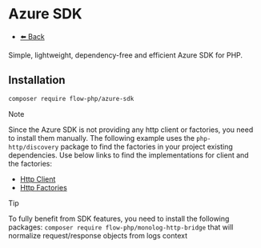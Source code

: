 # Azure SDK

- [⬅️️ Back](../../introduction.md)

Simple, lightweight, dependency-free and efficient Azure SDK for PHP.

## Installation

```bash
composer require flow-php/azure-sdk
```

> [!NOTE]  
> Since the Azure SDK is not providing any http client or factories, you need to install them manually.
> The following example uses the `php-http/discovery` package to find the factories in your project existing dependencies.
> Use below links to find the implementations for client and the factories:

- [Http Client](https://packagist.org/providers/psr/http-client-implementation)
- [Http Factories](https://packagist.org/providers/psr/http-factory-implementation)

> [!TIP]
> To fully benefit from SDK features, you need to install the following packages:
> `composer require flow-php/monolog-http-bridge` that will normalize request/response objects from logs context
